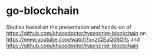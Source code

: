 # go-blockchain

Studies based on the presentation and hands-on of <https://github.com/khaosdoctor/typescript-blockchain> on <https://www.youtube.com/watch?v=ztQEaQ06GYs> and <https://github.com/khaosdoctor/typescript-blockchain>
